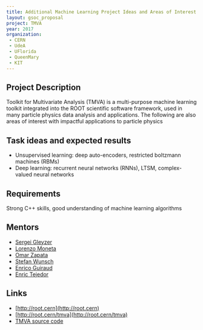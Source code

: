 ```yaml
---
title: Additional Machine Learning Project Ideas and Areas of Interest
layout: gsoc_proposal
project: TMVA
year: 2017
organization: 
 - CERN
 - UdeA
 - UFlorida 
 - QueenMary 
 - KIT
---
```


## Project Description
Toolkit for Multivariate Analysis (TMVA) is a multi-purpose machine learning toolkit integrated into the ROOT scientific software framework, used in many particle physics data analysis and applications. The following are also areas of interest with impactful applications to particle physics

## Task ideas and expected results

  * Unsupervised learning: deep auto-encoders, restricted boltzmann machines (RBMs)
  * Deep learning: recurrent neural networks (RNNs), LTSM, complex-valued neural networks

## Requirements
Strong C++ skills, good understanding of machine learning algorithms

## Mentors
* [Sergei Gleyzer](mailto:sft-gsoc@cern.ch?subject=Other%20Machine%20Learning%20Projects%20in%20TMVA) 
* [Lorenzo Moneta](mailto:sft-gsoc@cern.ch?subject=Other%20Machine%20Learning%20Projects%20in%20TMVA) 
* [Omar Zapata](mailto:sft-gsoc@cern.ch?subject=Other%20Machine%20Learning%20Projects%20in%20TMVA)
* [Stefan Wunsch](mailto:sft-gsoc@cern.ch?subject=Other%20Machine%20Learning%20Projects%20in%20TMVA)
* [Enrico Guiraud](mailto:sft-gsoc@cern.ch?subject=Other%20Machine%20Learning%20Projects%20in%20TMVA)
* [Enric Tejedor](mailto:sft-gsoc@cern.ch?subject=Other%20Machine%20Learning%20Projects%20in%20TMVA)

## Links

  * [http://root.cern](http://root.cern)
  * [http://root.cern/tmva](http://root.cern/tmva)
  * [TMVA source code](https://github.com/root-mirror/root/tree/master/tmva)

